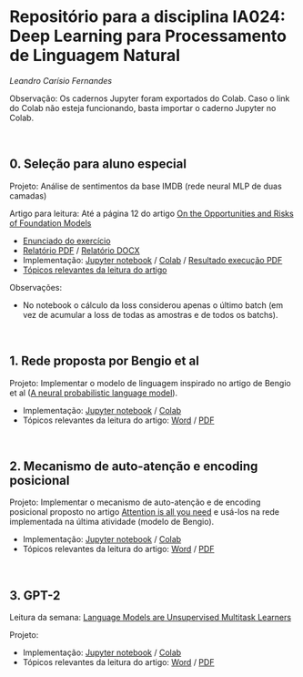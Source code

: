 # Repositório para a disciplina IA024:  Deep Learning para Processamento de Linguagem Natural
*Leandro Carísio Fernandes*


Observação: Os cadernos Jupyter foram exportados do Colab. Caso o link do Colab não esteja funcionando, basta importar o caderno Jupyter no Colab.

<br>

## 0. Seleção para aluno especial

Projeto: Análise de sentimentos da base IMDB (rede neural MLP de duas camadas)

Artigo para leitura: Até a página 12 do artigo [On the Opportunities and Risks of Foundation Models](https://arxiv.org/pdf/2108.07258.pdf)

- [Enunciado do exercício](./0%20-%20selecao%20-%20mlp%20para%20analise%20de%20sentimentos%20imdb/relatorio/enunciado%20-%20[versao%20final]%20Processo%20Seletivo%20para%20Disciplina%20IA-024%201S2024.docx)
- [Relatório PDF](./0%20-%20selecao%20-%20mlp%20para%20analise%20de%20sentimentos%20imdb/relatorio/relatorio%20-%20Processo%20Seletivo%20IA024%201S2024.pdf) / [Relatório DOCX](./0%20-%20selecao%20-%20mlp%20para%20analise%20de%20sentimentos%20imdb/relatorio/relatorio%20-%20Processo%20Seletivo%20IA024%201S2024.docx)
- Implementação: [Jupyter notebook](./0%20-%20selecao%20-%20mlp%20para%20analise%20de%20sentimentos%20imdb/notebook/AnaliseSentimentosBagOfWords_Carisio.ipynb) / [Colab](https://colab.research.google.com/drive/1GKMh43uoZUr6noazUjH7muRgajV4kVXz?usp=sharing) / [Resultado execução PDF](./0%20-%20selecao%20-%20mlp%20para%20analise%20de%20sentimentos%20imdb/notebook/AnaliseSentimentosBagOfWords-Carisio.pdf)
- [Tópicos relevantes da leitura do artigo](./0%20-%20selecao%20-%20mlp%20para%20analise%20de%20sentimentos%20imdb/leitura/Topicos%20relevantes%20-%20On%20the%20Opportunities%20and%20Risks%20of%20Foundation%20Models.pdf)


Observações:

- No notebook o cálculo da loss considerou apenas o último batch (em vez de acumular a loss de todas as amostras e de todos os batchs).

<br> 

## 1. Rede proposta por Bengio et al

Projeto: Implementar o modelo de linguagem inspirado no artigo de Bengio et al ([A neural probabilistic language model](https://www.jmlr.org/papers/volume3/bengio03a/bengio03a.pdf)).

- Implementação: [Jupyter notebook](./1%20-%20modelo%20de%20linguagem%20-%20bengio/notebook/[IA24_Aula1]_Bengio.ipynb) / [Colab](https://colab.research.google.com/drive/166oq8hm0D9PinBYgxMiAYwWSvCsUG-Po?usp=sharing)
- Tópicos relevantes da leitura do artigo: [Word](./1%20-%20modelo%20de%20linguagem%20-%20bengio/leitura/[Aula%201]%20Bengio%20-%20Principais%20contribuições%20do%20artigo.docx) / [PDF](./1%20-%20modelo%20de%20linguagem%20-%20bengio/leitura/[Aula%201]%20Bengio%20-%20Principais%20contribuições%20do%20artigo.pdf)

<br> 

## 2. Mecanismo de auto-atenção e encoding posicional

Projeto: Implementar o mecanismo de auto-atenção e de encoding posicional proposto no artigo [Attention is all you need]() e usá-los na rede implementada na última atividade (modelo de Bengio).

- Implementação: [Jupyter notebook](./2%20-%20auto-atencao%20e%20encoding%20posicional/notebook/%5BIA24_Aula2%5D_Bengio_com_mecanismo_de_aten%C3%A7%C3%A3o.ipynb) / [Colab](https://colab.research.google.com/drive/1asoxTqrJe2Bnmg2nNa4nM8I6oW6puJJ1?usp=sharing)
- Tópicos relevantes da leitura do artigo: [Word](./2%20-%20auto-atencao%20e%20encoding%20posicional/leitura/[Aula%202]%20Auto-atenção%20-%20Principais%20contribuições%20do%20artigo.docx) / [PDF](./2%20-%20auto-atencao%20e%20encoding%20posicional/leitura/[Aula%202]%20Auto-atenção%20-%20Principais%20contribuições%20do%20artigo.pdf)

<br> 

## 3. GPT-2

Leitura da semana: [Language Models are Unsupervised Multitask Learners](https://d4mucfpksywv.cloudfront.net/better-language-models/language_models_are_unsupervised_multitask_learners.pdf)

Projeto: 

- Implementação: [Jupyter notebook](./3%20-%20gpt-2/notebook/[IA24_Aula3]_Modelo_de_Linguagem_com_auto_atenção_e_máscara_causal.ipynb) / [Colab](https://colab.research.google.com/drive/1JN5Fl63652-_flF1BtPgcTECTUzSUK6d?usp=sharing)
- Tópicos relevantes da leitura do artigo: [Word]() / [PDF]()
